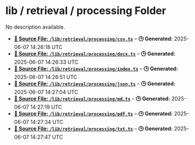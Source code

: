 # lib / retrieval / processing Folder

No description available.

- **[**📄 Source File:** `/lib/retrieval/processing/csv.ts`](csv.ts.md)** – **🕒 Generated:** 2025-06-07 14:26:18 UTC
- **[**📄 Source File:** `/lib/retrieval/processing/docx.ts`](docx.ts.md)** – **🕒 Generated:** 2025-06-07 14:26:33 UTC
- **[**📄 Source File:** `/lib/retrieval/processing/index.ts`](index.ts.md)** – **🕒 Generated:** 2025-06-07 14:26:51 UTC
- **[**📄 Source File:** `/lib/retrieval/processing/json.ts`](json.ts.md)** – **🕒 Generated:** 2025-06-07 14:27:04 UTC
- **[**📄 Source File:** `/lib/retrieval/processing/md.ts`](md.ts.md)** – **🕒 Generated:** 2025-06-07 14:27:19 UTC
- **[**📄 Source File:** `/lib/retrieval/processing/pdf.ts`](pdf.ts.md)** – **🕒 Generated:** 2025-06-07 14:27:34 UTC
- **[**📄 Source File:** `/lib/retrieval/processing/txt.ts`](txt.ts.md)** – **🕒 Generated:** 2025-06-07 14:27:47 UTC